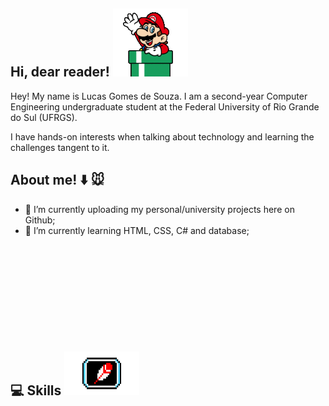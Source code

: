 ## Hi, dear reader! ![olá](mariodown.gif)
Hey! My name is Lucas Gomes de Souza. I am a second-year Computer Engineering undergraduate student at the Federal University of Rio Grande do Sul (UFRGS).

I have hands-on interests when talking about technology and learning the challenges tangent to it.

## About me! :arrow_down: :mouse: 
- 🔭 I’m currently uploading my personal/university projects here on Github;     
- 🌱 I’m currently learning HTML, CSS, C# and database; <img src="mario.gif" width="150" style="display: block; margin-left: 1000px; margin-right: 100px;">


## :computer: Skills <img src="https://github.com/lucasgdesouza/lucasgdesouza/raw/main/skills.gif" width="120" height="70">


